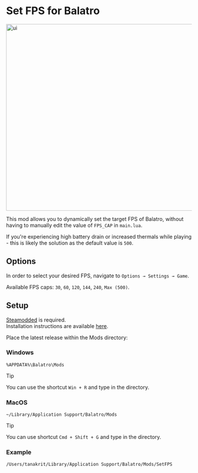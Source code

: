 # Set FPS for Balatro

<img width="507" alt="ui" src="https://github.com/user-attachments/assets/767e586f-b7e8-4308-bd15-a395ce83e198" />

This mod allows you to dynamically set the target FPS of Balatro, without having to manually edit the value of `FPS_CAP` in `main.lua`.  

If you're experiencing high battery drain or increased thermals while playing - this is likely the solution as the default value is `500`.

## Options

In order to select your desired FPS, navigate to `Options → Settings → Game`.

Available FPS caps: `30`, `60`, `120`, `144`, `240`, `Max (500)`.

## Setup

[Steamodded](https://github.com/Steamodded/smods) is required.  
Installation instructions are available [here](https://github.com/Steamodded/smods/wiki).

Place the latest release within the Mods directory:

### Windows

`%APPDATA%\Balatro\Mods`
> [!TIP]  
> You can use the shortcut `Win + R` and type in the directory.

### MacOS

`~/Library/Application Support/Balatro/Mods`
> [!TIP]  
> You can use shortcut `Cmd + Shift + G` and type in the directory.

### Example

`/Users/tanakrit/Library/Application Support/Balatro/Mods/SetFPS`
